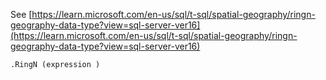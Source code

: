 See [https://learn.microsoft.com/en-us/sql/t-sql/spatial-geography/ringn-geography-data-type?view=sql-server-ver16](https://learn.microsoft.com/en-us/sql/t-sql/spatial-geography/ringn-geography-data-type?view=sql-server-ver16)
```
.RingN (expression )
```
